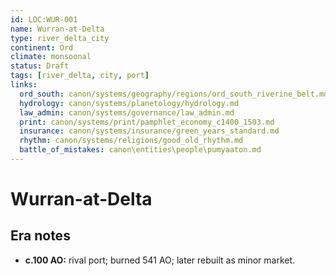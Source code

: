```yaml
---
id: LOC:WUR-001
name: Wurran-at-Delta
type: river_delta_city
continent: Ord
climate: monsoonal
status: Draft
tags: [river_delta, city, port]
links:
  ord_south: canon/systems/geography/regions/ord_south_riverine_belt.md
  hydrology: canon/systems/planetology/hydrology.md
  law_admin: canon/systems/governance/law_admin.md
  print: canon/systems/print/pamphlet_economy_c1400_1503.md
  insurance: canon/systems/insurance/green_years_standard.md
  rhythm: canon/systems/religions/good_old_rhythm.md
  battle_of_mistakes: canon\entities\people\pumyaaton.md
---
```


# Wurran-at-Delta

## Era notes
- **c.100 AO:** rival port; burned 541 AO; later rebuilt as minor market.
